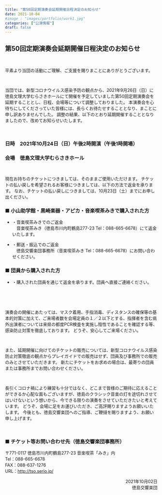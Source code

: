 ```yaml
---
title: "第50回定期演奏会延期開催日程決定のお知らせ"
date: 2021-10-04
#image : "images/portfolio/work1.jpg"
categories: ["公演情報"]
draft: false
---
```


## 第50回定期演奏会延期開催日程決定のお知らせ

<br/>

平素より当団の活動にご理解、ご支援を賜りまことにありがとうございます。

<br/>

当団では、新型コロナウイルス感染予防の観点から、2021年9月26日（日）に徳島文理大学むらさきホールにて開催を予定していました第50回定期演奏会を延期することとし、日程、会場等について調整しておりました。
本演奏会を心待ちにしてくださっていた皆様には、長らくお待たせすることとなり、まことに申し訳ありませんでした。
調整の結果、以下のとおり延期開催することとなりましたので、改めてお知らせいたします。

<br/>

### 日時　2021年10月24日（日）午後2時開演（午後1時開場）<br/>
### 会場　徳島文理大学むらさきホール

<br/>

現在お持ちのチケットにつきましては、そのままご使用いただけます。
チケットの払い戻しを希望されるお客様につきましては、以下の方法で返金を承ります。
なお、チケットの払い戻しにつきましては、10月23日（土）までにお申し出ください。

### ■ 小山助学館・黒崎楽器・アピカ・音楽喫茶みきで購入された方
 
* ・音楽喫茶みきでのご返金<br/>
　音楽喫茶みき（徳島市川内町鶴島277-23 Tel：088-665-6678）にて返金いたします。
 
* ・郵送・振込でのご返金<br/>
　徳島交響楽団事務所（音楽喫茶みき Tel：088-665-6678）にお問い合わせください。

### ■ 団員から購入された方

* <p>・購入された団員を通じて返金を承ります。団員へ直接ご連絡ください。</p>
　

<br/>

演奏会の開催にあたっては、マスク着用、手指消毒、ディスタンスの確保等の基本的対策に加えて、ご来場者数を会場定員の１／２以下とする、指揮者を含む県外出演者については来県の都度PCR検査を実施し陰性であることを確認する等、感染防止対策を徹底しております。
どうぞ、安心してご来場ください。

<br/>

また、延期開催に向けてのチケットの販売については、新型コロナウイルス感染防止対策徹底の観点からプレイガイドでの販売はせず、団員及び事務所での販売のみとさせていただきます。
新たにチケットをお求めの場合は、最寄りの団員または事務所までお問い合わせください。

<br/>

長引くコロナ禍により練習も十分ではなく、どこまで皆様のご期待に応えることができるか心配な面もございますが、徳島のクラシック音楽の灯を途切れさせてはいけないという想いから、今できる限りの演奏をさせていただきたいと考えています。
どうぞ、会場に足をお運びいただき、ご高評賜りますようお願いいたします。
今後とも、徳島交響楽団へのご指導、ご鞭撻を賜りますよう、お願い申し上げます。

<br/>

### ■ チケット等お問い合わせ先（徳島交響楽団事務所）
〒771-0117 徳島市川内町鶴島277-23 音楽喫茶「みき」内<br/>
Tel：088-665-6678<br/>
FAX：088-637-1276<br/>
URL：<a href="http://tso.serio.jp/">http://tso.serio.jp/</a><br/>

<div style="text-align: right;">
2021年10月02日<br/>
徳島交響楽団
</div>
